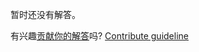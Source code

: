 
暂时还没有解答。

有兴趣[贡献你的解答](https://github.com/BFEdev/BFE.dev-solutions/blob/main/problem/localstorage-with-expiration_zh.md)吗? [Contribute guideline](https://github.com/BFEdev/BFE.dev-solutions#how-to-contribute)
